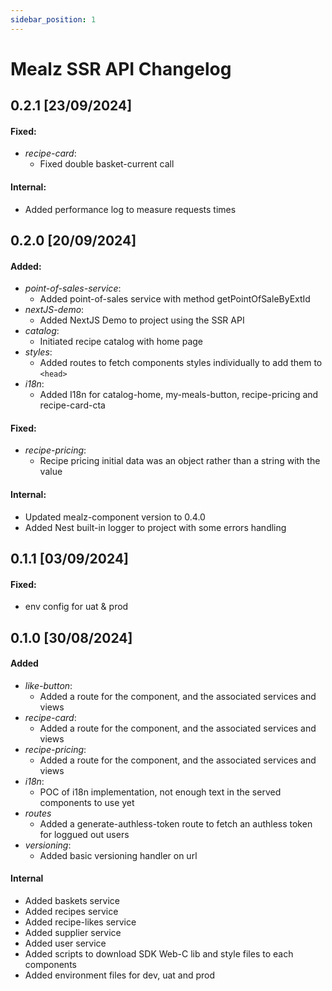 ```yaml
---
sidebar_position: 1
---
```


# Mealz SSR API Changelog 

## 0.2.1 [23/09/2024]

#### Fixed:
- *recipe-card*:
  - Fixed double basket-current call

#### Internal:
- Added performance log to measure requests times

## 0.2.0 [20/09/2024]

#### Added:
- *point-of-sales-service*:
  - Added point-of-sales service with method getPointOfSaleByExtId
- *nextJS-demo*:
  - Added NextJS Demo to project using the SSR API
- *catalog*:
  - Initiated recipe catalog with home page
- *styles*:
  - Added routes to fetch components styles individually to add them to `<head>`
- *i18n*:
  - Added I18n for catalog-home, my-meals-button, recipe-pricing and recipe-card-cta

#### Fixed:
- *recipe-pricing*:
  - Recipe pricing initial data was an object rather than a string with the value

#### Internal:
- Updated mealz-component version to 0.4.0
- Added Nest built-in logger to project with some errors handling

## 0.1.1 [03/09/2024]

#### Fixed:
- env config for uat & prod

## 0.1.0 [30/08/2024]

#### Added
- *like-button*:
    - Added a route for the component, and the associated services and views
- *recipe-card*:
    - Added a route for the component, and the associated services and views
- *recipe-pricing*:
    - Added a route for the component, and the associated services and views
- *i18n*:
    - POC of i18n implementation, not enough text in the served components to use yet
- *routes*
    - Added a generate-authless-token route to fetch an authless token for loggued out users
- *versioning*:
    - Added basic versioning handler on url

#### Internal
- Added baskets service
- Added recipes service
- Added recipe-likes service
- Added supplier service
- Added user service
- Added scripts to download SDK Web-C lib and style files to each components
- Added environment files for dev, uat and prod
